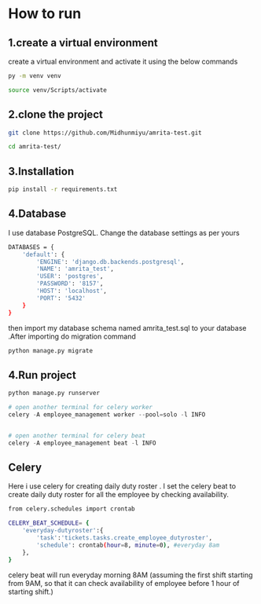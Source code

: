 # How to run

## 1.create a virtual environment
create a virtual environment and activate it using  the below commands
```bash
py -m venv venv

source venv/Scripts/activate
```
## 2.clone the project
```bash
git clone https://github.com/Midhunmiyu/amrita-test.git

cd amrita-test/
```

## 3.Installation

```bash
pip install -r requirements.txt
```

## 4.Database
I use database PostgreSQL. Change the database settings as per yours


```bash
DATABASES = {
    'default': {
        'ENGINE': 'django.db.backends.postgresql',
        'NAME': 'amrita_test',
        'USER': 'postgres',
        'PASSWORD': '8157',
        'HOST': 'localhost',
        'PORT': '5432'
    }
}
```
then import my database schema named amrita_test.sql to your database .After importing do migration command

```bash
python manage.py migrate
```
## 4.Run project
```python
python manage.py runserver

# open another terminal for celery worker
celery -A employee_management worker --pool=solo -l INFO


# open another terminal for celery beat
celery -A employee_management beat -l INFO

```

## Celery

Here i use celery for creating daily duty roster . I set the celery beat to create daily duty roster for all the employee by checking availability. 
```bash
from celery.schedules import crontab

CELERY_BEAT_SCHEDULE= {
    'everyday-dutyroster':{
        'task':'tickets.tasks.create_employee_dutyroster',
        'schedule': crontab(hour=8, minute=0), #everyday 8am
    },
}
```
celery beat will run everyday morning 8AM (assuming the first shift starting from 9AM, so that it can check availability of employee before 1  hour of starting shift.)


